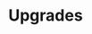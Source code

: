 ---sort_key: 36layout: "sku"id: upgrades-upgradetitle: "Upgrades"heading: "Upgrades"sub-title: "Do you need to upgrade the operating system? Let us upgrade it for you."category: "On-Demand Support"category_description: "Technical support at on-demand rates."features: - feature: "As part of this service, we’ll:" - feature: "Assess you current device and ensure it is suitable for the requested upgrade. If not, you will not be charged for the service" - feature: "Install the requested upgrades and any necessary dependencies" - feature: "Perform optimisations, if required"price: "99"unit: "upgrade"australia_only: "Yes"---